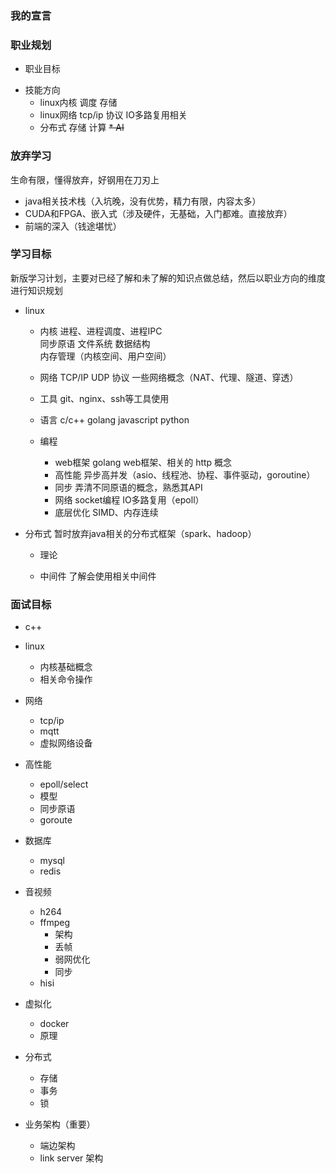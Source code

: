 ### 我的宣言
<!-- 不忘初心，砥砺前行 -->


### 职业规划
* 职业目标
    <!-- Linux高级程序员, 分布式AI架构师 -->
   
<!-- 2、职业方向： -->
* 技能方向
    * linux内核
        调度
        存储
        <!-- 驱动 -->
    * linux网络
        tcp/ip 协议
        IO多路复用相关
    * 分布式
        存储
        计算
    ~~* AI~~

<!-- #### 图书
```
《计算机网络 自顶向下》
《深入理解nginx》
OpenGL相关的书籍
《Linux内核设计与实现》
《深入理解Linux内核》
//《编译原理 龙书》
《Linux 多线程服务端编程》
《大规模分布式存储系统》
``` -->

<!-- ### 学习目标
```
1、基础学习
（1）linux系统
    1）汇编
        学习王爽《x86汇编》和《现代x86汇编》，对汇编有基础的认识，学习SIMD指令并且会写
    2）linux驱动内核
        学习linux内核驱动原理，为之后的写驱动搭建基础
（2）web
    1）tcp/ip
        学习《tcp/ip详解卷一》，了解tcp/ip的原理
    2）套接字API
        学习《unix网络编程 socket api》，会用系统套接字的api
    3）linux ip协议栈
        了解linux ip协议栈，用户层与物理层之间的数据传输
（3）高性能优化
    1）数据库优化
        了解数据库原理，并且学习高性能数据库架构
    2）服务器高并发
        学习陈硕《c++高性能服务器》和《深入理解nginx》

2、实践应用
（1）linux底层
    1）linux驱动
        会写linux驱动
    2）docker(linux container)
        了解docker的原理，学习虚拟化
        
（2）web
    1）tcp/ip应用
        学习当前主流web软件，了解其精髓。例如（代理（shadowsocks）、ftp、ssh、内网穿透、虚拟网络系统）
    2）搭建自己网站
        golang后端（安全模块的搭建、redis存储、数据库、高性能并发），vue前端
    3）爬虫
        会写爬虫，注意linux运行的PhantomJS浏览器
    4）js相关
        坚持js学习，未来有大用（前端框架，微信小程序，vscode插件，手机和桌面应用）
        [能用JS写的，最终都会用JS写]
（3）高性能服务
    1）c++高性能服务器
        搭建自己的c++高性能服务器框架
    2）分布式系统学习
        学习分布式原理，然后找个框架应用（最好golang）。然后利用linux驱动和相关知识搭建自己的分布式（文件、计算）系统
    3）数据库优化
        学习redis、mysql、mongodb优化框架
（4）语言
    c++(要深入，c++20的要掌握)、golang、js、python
``` -->

### 放弃学习
生命有限，懂得放弃，好钢用在刀刃上

<!-- * 编译原理（精力有限，不如学数学） 真香！！！ -->
* java相关技术栈（入坑晚，没有优势，精力有限，内容太多）
* CUDA和FPGA、嵌入式（涉及硬件，无基础，入门都难。直接放弃）
* 前端的深入（钱途堪忧）

### 学习目标
新版学习计划，主要对已经了解和未了解的知识点做总结，然后以职业方向的维度进行知识规划
<!-- 1) linux kernel
        进程、进程调度、进程IPC         ✔
        内核数据结构                   ❌
        内存管理（内核空间、用户空间）   ✔   
        中断                           ✔  
        同步                           ✔ 
        系统调用                       ✔ 
        信号                           ✔ 
        虚拟文件系统                    ✔  
        网络层的ip协议                 ❌
    2) 设备和模块                      ❌ -->
* linux
    * 内核
        进程、进程调度、进程IPC         
        同步原语
        文件系统
        数据结构                  
        内存管理（内核空间、用户空间）
    

    * 网络
        TCP/IP UDP 协议
        一些网络概念（NAT、代理、隧道、穿透）

    * 工具
        git、nginx、ssh等工具使用

    * 语言
        c/c++
        golang
        javascript
        python

    * 编程
        * web框架
            golang web框架、相关的 http 概念
        * 高性能
            异步高并发（asio、线程池、协程、事件驱动，goroutine）
        * 同步
            弄清不同原语的概念，熟悉其API
        * 网络
            socket编程
            IO多路复用（epoll）
        * 底层优化
            SIMD、内存连续
            
* 分布式
    暂时放弃java相关的分布式框架（spark、hadoop）
    * 理论
        

    * 中间件
        了解会使用相关中间件

### 面试目标
* c++
  
* linux
  * 内核基础概念
  * 相关命令操作
  
* 网络
  * tcp/ip
  * mqtt
  * 虚拟网络设备

* 高性能
  * epoll/select
  * 模型
  * 同步原语
  * goroute

* 数据库
  * mysql
  * redis

* 音视频
  * h264
  * ffmpeg
    * 架构
    * 丢帧
    * 弱网优化
    * 同步
  * hisi

* 虚拟化
  * docker
  * 原理
  
* 分布式
  * 存储
  * 事务
  * 锁

* 业务架构（重要）
  * 端边架构
  * link server 架构

